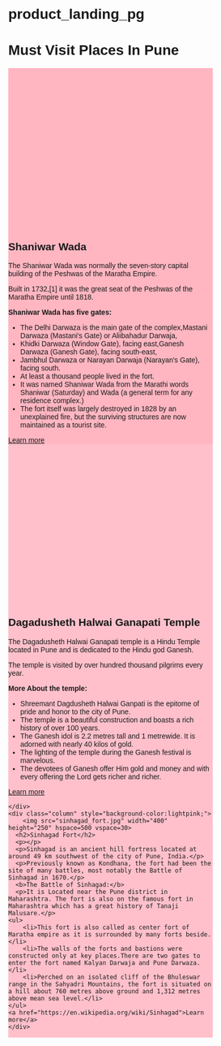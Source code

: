 # product_landing_pg
<!DOCTYPE html>
<html lang="en">
<head>
<title>Landing Page</title>
<meta charset="UTF-8">
<meta name="viewport" content="width=device-width, initial-scale=1">
<style>
/* Style the body */
body {
  font-family: 'Lucida Sans', 'Lucida Sans Regular', 'Lucida Grande', 'Lucida Sans Unicode', Geneva, Verdana, sans-serif;
  margin: 0;
}
* {
  box-sizing: border-box;
}

/* Create three equal columns that floats next to each other */
.row:after {
  float: left;
  width: 33.33%;
  padding: 10px;
  height: 300px; /* Should be removed. Only for demonstration */
}

/* Clear floats after the columns */
.row:after {
  content: "";
  display: table;
  clear: both;
}

/* Header/Logo Title */
.header {
  padding: 10px;
  text-align: center;
  background:palevioletred;
  color: whitesmoke;
  font-size: 30px;
}

/* Page Content */
.content {
  padding:10px;
  color: black;
}
</style>
</head>
<body>

<div class="header">
  <h1>Must Visit Places In Pune</h1>
  
</div>
<div class="row">
    <div class="column" style="background-color:lightpink;">
        <img src="shaniwar-wada-palace.jpg" alt="html" width="400"  height="250" hspace=500 vspace=30>
      <h2>Shaniwar Wada</h2>
      <p>The Shaniwar Wada was normally the seven-story capital building of the Peshwas of the Maratha Empire.</p>
       <p> Built in 1732,[1] it was the great seat of the Peshwas of the Maratha Empire until 1818.</p>
       <b>Shaniwar Wada has five gates:</b>
       <ul>
        <li> The Delhi Darwaza is the main gate of the complex,Mastani Darwaza (Mastani's Gate) or Aliibahadur Darwaja,</li>
        <li>Khidki Darwaza (Window Gate), facing east,Ganesh Darwaza (Ganesh Gate), facing south-east,</li>
        <li>Jambhul Darwaza or Narayan Darwaja (Narayan's Gate), facing south.</li>
        <li>At least a thousand people lived in the fort.</li>
        <li>It was named Shaniwar Wada from the Marathi words Shaniwar (Saturday) and Wada (a general term for any residence complex.)</li>
        <li>The fort itself was largely destroyed in 1828 by an unexplained fire, but the surviving structures are now maintained as a tourist site.</li>
    </ul>
    <a href="https://en.wikipedia.org/wiki/Shaniwar_Wada">Learn more</a> 
    </div>
    <div class="column" style="background-color:pink;">
        <img src="dagdu_sheth.jpg" width="400"  height="250" hspace=500 vspace=30>
      <h2>Dagadusheth Halwai Ganapati Temple</h2>
      <p>The Dagadusheth Halwai Ganapati temple is a Hindu Temple located in Pune and is dedicated to the Hindu god Ganesh. </p>
      <p>The temple is visited by over hundred thousand pilgrims every year.</p>
      <b>More About the temple:</b>
      <ul>
        <li>Shreemant Dagdusheth Halwai Ganpati is the epitome of pride and honor to the city of Pune.</li>
        <li>The temple is a beautiful construction and boasts a rich history of over 100 years.</li>
        <li>The Ganesh idol is 2.2 metres tall and 1 metrewide. It is adorned with nearly 40 kilos of gold.</li>
        <li>The lighting of the temple during the Ganesh festival is marvelous.</li>
        <li>The devotees of Ganesh offer Him gold and money and with every offering the Lord gets richer and richer.</li>
      </ul>
      <a href="https://www.dagdushethganpati.com/">Learn more</a>

    </div>
    <div class="column" style="background-color:lightpink;">
        <img src="sinhagad_fort.jpg" width="400"  height="250" hspace=500 vspace=30>
      <h2>Sinhagad Fort</h2>
      <p></p>
      <p>Sinhagad is an ancient hill fortress located at around 49 km southwest of the city of Pune, India.</p>
      <p>Previously known as Kondhana, the fort had been the site of many battles, most notably the Battle of Sinhagad in 1670.</p>
      <b>The Battle of Sinhagad:</b>
      <p>It is Located near the Pune district in Maharashtra. The fort is also on the famous fort in Maharashtra which has a great history of Tanaji Malusare.</p>
    <ul>
        <li>This fort is also called as center fort of Maratha empire as it is surrounded by many forts beside.</li>
        <li>The walls of the forts and bastions were constructed only at key places.There are two gates to enter the fort named Kalyan Darwaja and Pune Darwaza.</li>
        <li>Perched on an isolated cliff of the Bhuleswar range in the Sahyadri Mountains, the fort is situated on a hill about 760 metres above ground and 1,312 metres above mean sea level.</li>
    </ul>
    <a href="https://en.wikipedia.org/wiki/Sinhagad">Learn more</a>
    </div>
  </div>

</body>
</html>
